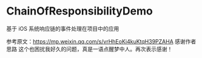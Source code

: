 # ChainOfResponsibilityDemo
基于 iOS 系统响应链的事件处理在项目中的应用

参考原文：https://mp.weixin.qq.com/s/vrHhEoKi4kuKtqH39PZAHA
感谢作者 思路 这个也困扰我好久的问题，真是一语点醒梦中人。再次表示感谢！

